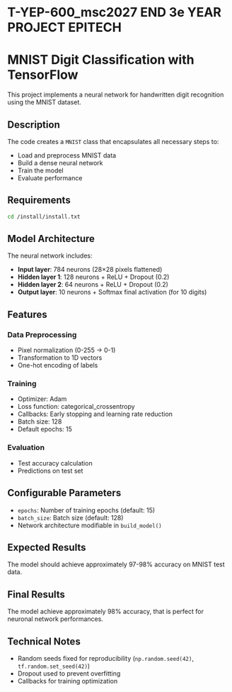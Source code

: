 # T-YEP-600_msc2027 END 3e YEAR PROJECT EPITECH

# MNIST Digit Classification with TensorFlow

This project implements a neural network for handwritten digit recognition using the MNIST dataset.

## Description

The code creates a `MNIST` class that encapsulates all necessary steps to:
- Load and preprocess MNIST data
- Build a dense neural network
- Train the model
- Evaluate performance

## Requirements

```bash
cd /install/install.txt
```

## Model Architecture

The neural network includes:
- **Input layer**: 784 neurons (28×28 pixels flattened)
- **Hidden layer 1**: 128 neurons + ReLU + Dropout (0.2)
- **Hidden layer 2**: 64 neurons + ReLU + Dropout (0.2)
- **Output layer**: 10 neurons + Softmax final activation (for 10 digits)

## Features

### Data Preprocessing
- Pixel normalization (0-255 → 0-1)
- Transformation to 1D vectors
- One-hot encoding of labels

### Training
- Optimizer: Adam
- Loss function: categorical_crossentropy
- Callbacks: Early stopping and learning rate reduction
- Batch size: 128
- Default epochs: 15

### Evaluation
- Test accuracy calculation
- Predictions on test set

## Configurable Parameters

- `epochs`: Number of training epochs (default: 15)
- `batch_size`: Batch size (default: 128)
- Network architecture modifiable in `build_model()`

## Expected Results

The model should achieve approximately 97-98% accuracy on MNIST test data.

## Final Results

The model achieve approximately 98% accuracy, that is perfect for neuronal network performances.

## Technical Notes

- Random seeds fixed for reproducibility (`np.random.seed(42)`, `tf.random.set_seed(42)`)
- Dropout used to prevent overfitting
- Callbacks for training optimization
